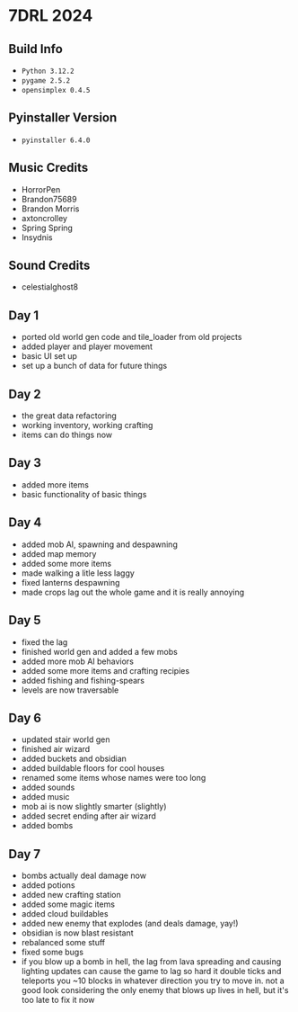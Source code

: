 # 7DRL 2024

## Build Info
- ```Python 3.12.2```
- ```pygame 2.5.2```
- ```opensimplex 0.4.5```

## Pyinstaller Version
- ```pyinstaller 6.4.0```

## Music Credits
- HorrorPen
- Brandon75689
- Brandon Morris
- axtoncrolley
- Spring Spring
- Insydnis

## Sound Credits
- celestialghost8

## Day 1
- ported old world gen code and tile_loader from old projects
- added player and player movement
- basic UI set up
- set up a bunch of data for future things

## Day 2
- the great data refactoring
- working inventory, working crafting
- items can do things now

## Day 3
- added more items
- basic functionality of basic things

## Day 4
- added mob AI, spawning and despawning
- added map memory
- added some more items
- made walking a litle less laggy
- fixed lanterns despawning
- made crops lag out the whole game and it is really annoying

## Day 5
- fixed the lag
- finished world gen and added a few mobs
- added more mob AI behaviors
- added some more items and crafting recipies
- added fishing and fishing-spears
- levels are now traversable

## Day 6
- updated stair world gen
- finished air wizard
- added buckets and obsidian
- added buildable floors for cool houses
- renamed some items whose names were too long
- added sounds
- added music
- mob ai is now slightly smarter (slightly)
- added secret ending after air wizard
- added bombs

## Day 7
- bombs actually deal damage now
- added potions
- added new crafting station
- added some magic items
- added cloud buildables
- added new enemy that explodes (and deals damage, yay!)
- obsidian is now blast resistant
- rebalanced some stuff
- fixed some bugs
- if you blow up a bomb in hell, the lag from lava spreading and causing lighting updates can cause the game to lag so hard it double ticks and teleports you ~10 blocks in whatever direction you try to move in. not a good look considering the only enemy that blows up lives in hell, but it's too late to fix it now
